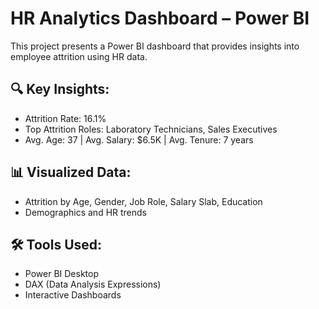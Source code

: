 # HR Analytics Dashboard – Power BI

This project presents a Power BI dashboard that provides insights into employee attrition using HR data.

## 🔍 Key Insights:
- Attrition Rate: 16.1%
- Top Attrition Roles: Laboratory Technicians, Sales Executives
- Avg. Age: 37 | Avg. Salary: $6.5K | Avg. Tenure: 7 years

## 📊 Visualized Data:
- Attrition by Age, Gender, Job Role, Salary Slab, Education
- Demographics and HR trends

## 🛠 Tools Used:
- Power BI Desktop
- DAX (Data Analysis Expressions)
- Interactive Dashboards
